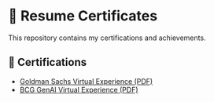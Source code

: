 # 📑 Resume Certificates

This repository contains my certifications and achievements.

## 📜 Certifications
- [Goldman Sachs Virtual Experience (PDF)](./certificates/goldman.pdf)
- [BCG GenAI Virtual Experience (PDF)](./certificates/bcg.pdf)
